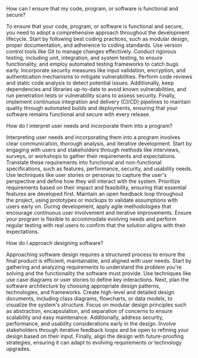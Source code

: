 How can I ensure that my code, program, or software is functional and secure?

To ensure that your code, program, or software is functional and secure, you need to adopt a comprehensive approach throughout the development lifecycle. Start by following best coding practices, such as modular design, proper documentation, and adherence to coding standards. Use version control tools like Git to manage changes effectively. Conduct rigorous testing, including unit, integration, and system testing, to ensure functionality, and employ automated testing frameworks to catch bugs early. Incorporate security measures like input validation, encryption, and authentication mechanisms to mitigate vulnerabilities. Perform code reviews and static code analysis to detect potential issues. Additionally, keep dependencies and libraries up-to-date to avoid known vulnerabilities, and run penetration tests or vulnerability scans to assess security. Finally, implement continuous integration and delivery (CI/CD) pipelines to maintain quality through automated builds and deployments, ensuring that your software remains functional and secure with every release.

How do I interpret user needs and incorporate them into a program?

Interpreting user needs and incorporating them into a program involves clear communication, thorough analysis, and iterative development. Start by engaging with users and stakeholders through methods like interviews, surveys, or workshops to gather their requirements and expectations. Translate these requirements into functional and non-functional specifications, such as features, performance, security, and usability needs. Use techniques like user stories or personas to capture the user's perspective and define how they will interact with the system. Prioritize requirements based on their impact and feasibility, ensuring that essential features are developed first. Maintain an open feedback loop throughout the project, using prototypes or mockups to validate assumptions with users early on. During development, apply agile methodologies that encourage continuous user involvement and iterative improvements. Ensure your program is flexible to accommodate evolving needs and perform regular testing with real users to confirm that the solution aligns with their expectations.

How do I approach designing software?

Approaching software design requires a structured process to ensure the final product is efficient, maintainable, and aligned with user needs. Start by gathering and analyzing requirements to understand the problem you're solving and the functionality the software must provide. Use techniques like use case diagrams or user stories to define key interactions. Next, plan the software architecture by choosing appropriate design patterns, technologies, and frameworks. Create high-level and detailed design documents, including class diagrams, flowcharts, or data models, to visualize the system's structure. Focus on modular design principles such as abstraction, encapsulation, and separation of concerns to ensure scalability and easy maintenance. Additionally, address security, performance, and usability considerations early in the design. Involve stakeholders through iterative feedback loops and be open to refining your design based on their input. Finally, align the design with future-proofing strategies, ensuring it can adapt to evolving requirements or technology upgrades.
